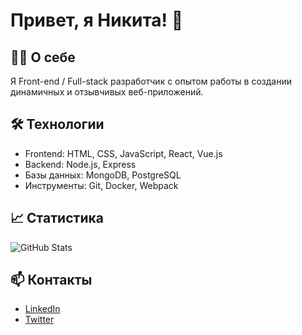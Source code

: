 # Привет, я Никита! 👋

## 👨‍💻 О себе
Я Front-end / Full-stack разработчик с опытом работы в создании динамичных и отзывчивых веб-приложений.

## 🛠 Технологии
- Frontend: HTML, CSS, JavaScript, React, Vue.js
- Backend: Node.js, Express
- Базы данных: MongoDB, PostgreSQL
- Инструменты: Git, Docker, Webpack

## 📈 Статистика
![GitHub Stats](https://github-readme-stats.vercel.app/api?username=NIKITANIKINIKI&show_icons=true&hide_title=true)

## 📫 Контакты
- [LinkedIn](https://www.linkedin.com/in/nikita-komarov)
- [Twitter](https://twitter.com/nikita_komarov)
